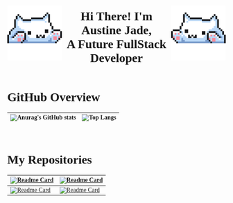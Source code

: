 <!-- Initialize font -->
<link href="https://fonts.googleapis.com/css2?family=Montserrat:wght@200;400;500;600;700&display=swap" rel="stylesheet">

<!-- Stylings -->
<style>
    body{
        font-family: Montserrat, "sans-serif";
    }
    .greetings{
        word-wrap: break-word;
        text-align: center;
    }
</style>

<!-- Header -->
<div style="display: flex; justify-content: space-between; align-items: center;">

<img src="assets/cat-left.gif" alt="Cat Left Header" style="height: auto; width: 25%;">
<h1 class="greetings">Hi There! I'm Austine Jade,<br>A Future FullStack Developer</h1>
<img src="assets/cat-right.gif" alt="Cat Right Header" style="height: auto; width: 25%;">

</div>

<!-- My GitHub Stats -->
# GitHub Overview
<div align="center">
  
| ![Anurag's GitHub stats](https://github-readme-stats.vercel.app/api?username=AJBernardo&show_icons=true&theme=date_night&custom_title=My%20GitHub%20Stats) | ![Top Langs](https://github-readme-stats.vercel.app/api/top-langs/?username=AJBernardo&layout=compact&theme=date_night&card_width=467) |
| ------------- | ------------- |

</div>

<br> 

<!-- My Repositories -->
# My Repositories
<div align="center">

| [![Readme Card](https://github-readme-stats.vercel.app/api/pin/?username=AJBernardo&repo=AJBernardo.github.io&theme=date_night)](https://github.com/AJBernardo/AJBernardo.github.io) | [![Readme Card](https://github-readme-stats.vercel.app/api/pin/?username=AJBernardo&repo=WD-BE&theme=date_night)](https://github.com/AJBernardo/WD-BE) |
| ------------- | ------------- |
| [![Readme Card](https://github-readme-stats.vercel.app/api/pin/?username=AJBernardo&repo=Database-Administration&theme=date_night)](https://github.com/AJBernardo/Database-Administration) | [![Readme Card](https://github-readme-stats.vercel.app/api/pin/?username=AJBernardo&repo=Java-World&theme=date_night)](https://github.com/AJBernardo/Java-World) |

</div>
